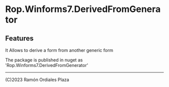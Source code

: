 ﻿# Rop.Winforms7.DerivedFromGenerator

Features
--------

It Allows to derive a form from another generic form 

The package is published in nuget as 'Rop.Winforms7.DerivedFromGenerator'

 ------
 (C)2023 Ramón Ordiales Plaza
